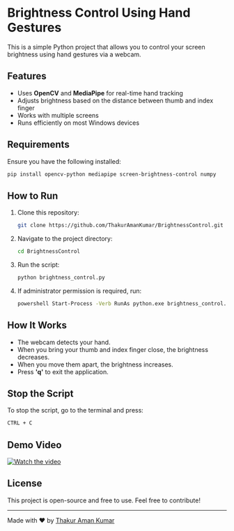 # Brightness Control Using Hand Gestures

This is a simple Python project that allows you to control your screen brightness using hand gestures via a webcam.

## Features
- Uses **OpenCV** and **MediaPipe** for real-time hand tracking
- Adjusts brightness based on the distance between thumb and index finger
- Works with multiple screens
- Runs efficiently on most Windows devices

## Requirements
Ensure you have the following installed:

```sh
pip install opencv-python mediapipe screen-brightness-control numpy
```

## How to Run
1. Clone this repository:
   ```sh
   git clone https://github.com/ThakurAmanKumar/BrightnessControl.git
   ```
2. Navigate to the project directory:
   ```sh
   cd BrightnessControl
   ```
3. Run the script:
   ```sh
   python brightness_control.py
   ```
4. If administrator permission is required, run:
   ```sh
   powershell Start-Process -Verb RunAs python.exe brightness_control.py
   ```

## How It Works
- The webcam detects your hand.
- When you bring your thumb and index finger close, the brightness decreases.
- When you move them apart, the brightness increases.
- Press **'q'** to exit the application.

## Stop the Script
To stop the script, go to the terminal and press:
```sh
CTRL + C
```

## Demo Video
[![Watch the video](https://img.youtube.com/vi/VIDEO_ID_HERE/maxresdefault.jpg)](https://www.linkedin.com/YOUR_VIDEO_LINK_HERE)

## License
This project is open-source and free to use. Feel free to contribute!

---

Made with ❤️ by [Thakur Aman Kumar](https://github.com/ThakurAmanKumar)
